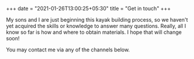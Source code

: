+++
date = "2021-01-26T13:00:25+05:30"
title = "Get in touch"
+++

My sons and I are just beginning this kayak building process, so we haven't yet acquired the skills or knowledge to answer many questions. Really, all I know so far is how and where to obtain materials. I hope that will change soon!

You may contact me via any of the channels below.
